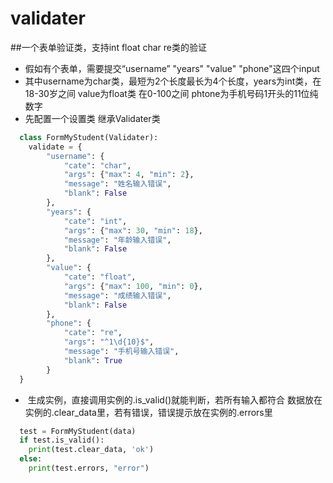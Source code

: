 # validater
##一个表单验证类，支持int float char re类的验证
* 假如有个表单，需要提交“username” "years" "value" "phone"这四个input
* 其中username为char类，最短为2个长度最长为4个长度，years为int类，在18-30岁之间 value为float类 在0-100之间 phtone为手机号码1开头的11位纯数字
* 先配置一个设置类 继承Validater类

```python
  class FormMyStudent(Validater):
    validate = {
        "username": {
            "cate": "char",
            "args": {"max": 4, "min": 2},
            "message": "姓名输入错误",
            "blank": False
        },
        "years": {
            "cate": "int",
            "args": {"max": 30, "min": 18},
            "message": "年龄输入错误",
            "blank": False
        },
        "value": {
            "cate": "float",
            "args": {"max": 100, "min": 0},
            "message": "成绩输入错误",
            "blank": False
        },
        "phone": {
            "cate": "re",
            "args": "^1\d{10}$",
            "message": "手机号输入错误",
            "blank": True
        }
  }
```

*  生成实例，直接调用实例的.is_valid()就能判断，若所有输入都符合 数据放在实例的.clear_data里，若有错误，错误提示放在实例的.errors里

```python
  test = FormMyStudent(data)
  if test.is_valid():
    print(test.clear_data, 'ok')
  else:
    print(test.errors, "error")
````
